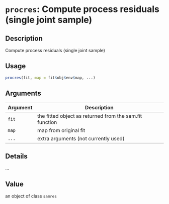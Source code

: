 # `procres`: Compute process residuals (single joint sample)

## Description


 Compute process residuals (single joint sample)


## Usage

```r
procres(fit, map = fit$obj$env$map, ...)
```


## Arguments

Argument      |Description
------------- |----------------
```fit```     |     the fitted object as returned from the sam.fit function
```map```     |     map from original fit
```...```     |     extra arguments (not currently used)

## Details


 ...


## Value


 an object of class `samres` 


